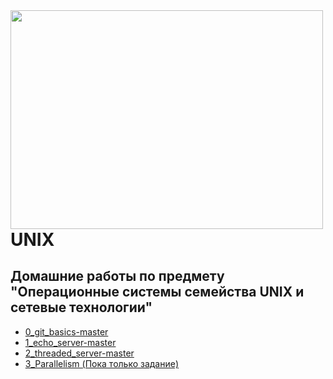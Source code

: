 
<img src=https://kartinki-dlya-srisovki.ru/wp-content/uploads/2018/06/kartinki-dlya-srisovki-pikachu-3.jpg width="500" height="350" align="left"/>

# UNIX
## Домашние работы по предмету "Операционные системы семейства UNIX и сетевые технологии"

* [0_git_basics-master](https://github.com/Veroniqques/UNIX/tree/main/0_git_basics-master)
* [1_echo_server-master](https://github.com/Veroniqques/UNIX/tree/main/1_echo_server-master)
* [2_threaded_server-master](https://github.com/Veroniqques/UNIX/tree/main/2_threaded_server-master)
* [3_Parallelism (Пока только задание)](https://github.com/Veroniqques/UNIX/tree/main/3_Parallelism-master)




